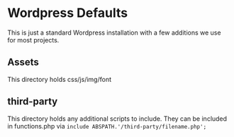 # Wordpress Defaults 

This is just a standard Wordpress installation with a few additions we use for most projects.

## Assets

This directory holds css/js/img/font

## third-party

This directory holds any additional scripts to include. They can be included in functions.php via `include ABSPATH.'/third-party/filename.php';`